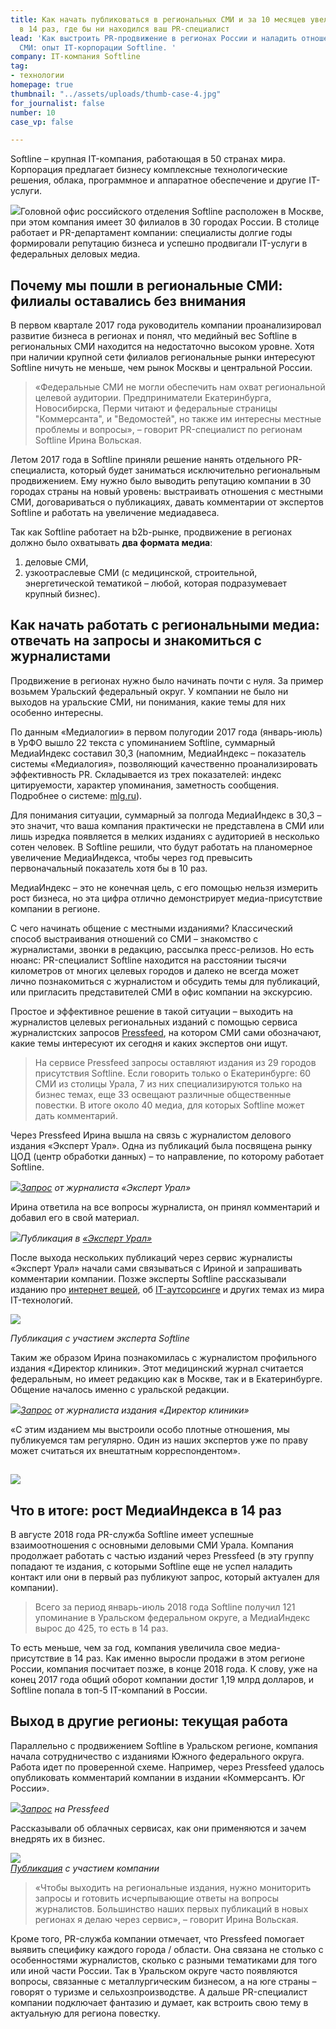 ```yaml
---
title: Как начать публиковаться в региональных СМИ и за 10 месяцев увеличить МедиаИндекс
  в 14 раз, где бы ни находился ваш PR-специалист
lead: 'Как выстроить PR-продвижение в регионах России и наладить отношения с местными
  СМИ: опыт IT-корпорации Softline. '
company: IT-компания Softline
tag:
- технологии
homepage: true
thumbnail: "../assets/uploads/thumb-case-4.jpg"
for_journalist: false
number: 10
case_vp: false

---
```

Softline – крупная IT-компания, работающая в 50 странах мира. Корпорация предлагает бизнесу комплексные технологические решения, облака, программное и аппаратное обеспечение и другие IT-услуги.

![](../assets/uploads/image5-10.png)Головной офис российского отделения Softline расположен в Москве, при этом компания имеет 30 филиалов в 30 городах России. В столице работает и PR-департамент компании: специалисты долгие годы формировали репутацию бизнеса и успешно продвигали IT-услуги в федеральных деловых медиа.

## Почему мы пошли в региональные СМИ: филиалы оставались без внимания

В первом квартале 2017 года руководитель компании проанализировал развитие бизнеса в регионах и понял, что медийный вес Softline в региональных СМИ находится на недостаточно высоком уровне. Хотя при наличии крупной сети филиалов региональные рынки интересуют Softline ничуть не меньше, чем рынок Москвы и центральной России.

> «Федеральные СМИ не могли обеспечить нам охват региональной целевой аудитории. Предприниматели Екатеринбурга, Новосибирска, Перми читают и федеральные страницы "Коммерсанта", и "Ведомостей", но также им интересны местные проблемы и вопросы», – говорит PR-специалист по регионам Softline Ирина Вольская.

Летом 2017 года в Softline приняли решение нанять отдельного PR-специалиста, который будет заниматься исключительно региональным продвижением. Ему нужно было выводить репутацию компании в 30 городах страны на новый уровень: выстраивать отношения с местными СМИ, договариваться о публикациях, давать комментарии от экспертов Softline и работать на увеличение медиадавеса.

Так как Softline работает на b2b-рынке, продвижение в регионах должно было охватывать **два формата медиа**:

1. деловые СМИ,
2. узкоотраслевые СМИ (с медицинской, строительной, энергетической тематикой – любой, которая подразумевает крупный бизнес).

## Как начать работать с региональными медиа: отвечать на запросы и знакомиться с журналистами

Продвижение в регионах нужно было начинать почти с нуля. За пример возьмем Уральский федеральный округ. У компании не было ни выходов на уральские СМИ, ни понимания, какие темы для них особенно интересны.

По данным «Медиалогии» в первом полугодии 2017 года (январь-июль) в УрФО вышло 22 текста с упоминанием Softline, суммарный МедиаИндекс составил 30,3 (напомним, МедиаИндекс – показатель системы «Медиалогия», позволяющий качественно проанализировать эффективность PR. Складывается из трех показателей: индекс цитируемости, характер упоминания, заметность сообщения. Подробнее о системе: [mlg.ru](http://www.mlg.ru/about/technologies/#mediaindex)).

Для понимания ситуации, суммарный за полгода МедиаИндекс в 30,3 – это значит, что ваша компания практически не представлена в СМИ или лишь изредка появляется в мелких изданиях с аудиторией в несколько сотен человек. В Softline решили, что будут работать на планомерное увеличение МедиаИндекса, чтобы через год превысить первоначальный показатель хотя бы в 10 раз.

МедиаИндекс – это не конечная цель, с его помощью нельзя измерить рост бизнеса, но эта цифра отлично демонстрирует медиа-присутствие компании в регионе.

С чего начинать общение с местными изданиями? Классический способ выстраивания отношений со СМИ – знакомство с журналистами, звонки в редакцию, рассылка пресс-релизов. Но есть нюанс: PR-специалист Softline находится на расстоянии тысячи километров от многих целевых городов и далеко не всегда может лично познакомиться с журналистом и обсудить темы для публикаций, или пригласить представителей СМИ в офис компании на экскурсию.

Простое и эффективное решение в такой ситуации – выходить на журналистов целевых региональных изданий с помощью сервиса журналистских запросов [Pressfeed](https://pressfeed.ru/), на котором СМИ сами обозначают, какие темы интересуют их сегодня и каких экспертов они ищут.

> На сервисе Pressfeed запросы оставляют издания из 29 городов присутствия Softline. Если говорить только о Екатеринбурге: 60 СМИ из столицы Урала, 7 из них специализируются только на бизнес темах, еще 33 освещают различные общественные повестки. В итоге около 40 медиа, для которых Softline может дать комментарий.

Через Pressfeed Ирина вышла на связь с журналистом делового издания «Эксперт Урал». Одна из публикаций была посвящена рынку ЦОД (центр обработки данных) – то направление, по которому работает Softline.

![](../assets/uploads/image3-9.png)[_Запрос_](https://pressfeed.ru/query/40685) _от журналиста «Эксперт Урал»_

Ирина ответила на все вопросы журналиста, он принял комментарий и добавил его в свой материал.

![](../assets/uploads/image4-10.png)_Публикация в_ [_«Эксперт Урал»_](http://www.acexpert.ru/archive/nomer-10-759/kakie-nashi-codi.html)

После выхода нескольких публикаций через сервис журналисты «Эксперт Урал» начали сами связываться с Ириной и запрашивать комментарии компании. Позже эксперты Softline рассказывали изданию про [интернет вещей](http://expert.ru/ural/2018/26/intellektualnyie-seti/), об [IT-аутсорсинге](http://expert.ru/ural/2018/22/ostaetsya-zhat-na-knopku/) и других темах из мира IT-технологий.

![](../assets/uploads/image6-11.png)

_Публикация с участием эксперта Softline_

Таким же образом Ирина познакомилась с журналистом профильного издания «Директор клиники». Этот медицинский журнал считается федеральным, но имеет редакцию как в Москве, так и в Екатеринбурге. Общение началось именно с уральской редакции.

![](../assets/uploads/image2-9.png)[_Запрос_](https://pressfeed.ru/query/40048) _от журналиста издания «Директор клиники»_

«С этим изданием мы выстроили особо плотные отношения, мы публикуемся там регулярно. Один из наших экспертов уже по праву может считаться их внештатным корреспондентом».

## ![](../assets/uploads/image7-12.png)

## Что в итоге: рост МедиаИндекса в 14 раз

В августе 2018 года PR-служба Softline имеет успешные взаимоотношения с основными деловыми СМИ Урала. Компания продолжает работать с частью изданий через Pressfeed (в эту группу попадают те издания, с которыми Softline еще не успел наладить контакт или они в первый раз публикуют запрос, который актуален для компании).

> Всего за период январь-июль 2018 года Softline получил 121 упоминание в Уральском федеральном округе, а МедиаИндекс вырос до 425, то есть в 14 раз.

То есть меньше, чем за год, компания увеличила свое медиа-присутствие в 14 раз. Как именно выросли продажи в этом регионе России, компания посчитает позже, в конце 2018 года. К слову, уже на конец 2017 года общий оборот компании достиг 1,19 млрд долларов, и Softline попала в топ-5 IT-компаний в России.

## Выход в другие регионы: текущая работа

Параллельно с продвижением Softline в Уральском регионе, компания начала сотрудничество с изданиями Южного федерального округа. Работа идет по проверенной схеме. Например, через Pressfeed удалось опубликовать комментарий компании в издании «Коммерсантъ. Юг России».

![](../assets/uploads/image1-11.png)[_Запрос_](https://pressfeed.ru/query/42384) _на Pressfeed_

Рассказывали об облачных сервисах, как они применяются и зачем внедрять их в бизнес.

![](../assets/uploads/image8-9.png)  
[_Публикация_](https://www.kommersant.ru/doc/3614570?query=softline) _с участием компании_

> «Чтобы выходить на региональные издания, нужно мониторить запросы и готовить исчерпывающие ответы на вопросы журналистов. Большинство наших первых публикаций в новых регионах я делаю через сервис», – говорит Ирина Вольская.

Кроме того, PR-служба компании отмечает, что Pressfeed помогает выявить специфику каждого города / области. Она связана не столько с особенностями журналистов, сколько с разными тематиками для того или иной части России. Так в Уральском округе часто появляются вопросы, связанные с металлургическим бизнесом, а на юге страны – говорят о туризме и сельхозпроизводстве. А дальше PR-специалист компании подключает фантазию и думает, как встроить свою тему в актуальную для региона повестку.
